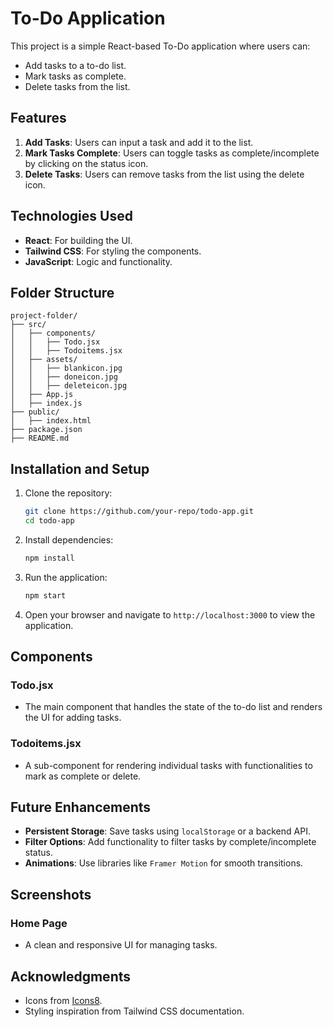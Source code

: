 # To-Do Application

This project is a simple React-based To-Do application where users can:

- Add tasks to a to-do list.
- Mark tasks as complete.
- Delete tasks from the list.

## Features

1. **Add Tasks**: Users can input a task and add it to the list.
2. **Mark Tasks Complete**: Users can toggle tasks as complete/incomplete by clicking on the status icon.
3. **Delete Tasks**: Users can remove tasks from the list using the delete icon.

## Technologies Used

- **React**: For building the UI.
- **Tailwind CSS**: For styling the components.
- **JavaScript**: Logic and functionality.

## Folder Structure

```
project-folder/
├── src/
│   ├── components/
│   │   ├── Todo.jsx
│   │   ├── Todoitems.jsx
│   ├── assets/
│   │   ├── blankicon.jpg
│   │   ├── doneicon.jpg
│   │   ├── deleteicon.jpg
│   ├── App.js
│   ├── index.js
├── public/
│   ├── index.html
├── package.json
├── README.md
```

## Installation and Setup

1. Clone the repository:

   ```bash
   git clone https://github.com/your-repo/todo-app.git
   cd todo-app
   ```

2. Install dependencies:

   ```bash
   npm install
   ```

3. Run the application:

   ```bash
   npm start
   ```

4. Open your browser and navigate to `http://localhost:3000` to view the application.

## Components

### Todo.jsx
- The main component that handles the state of the to-do list and renders the UI for adding tasks.

### Todoitems.jsx
- A sub-component for rendering individual tasks with functionalities to mark as complete or delete.

## Future Enhancements

- **Persistent Storage**: Save tasks using `localStorage` or a backend API.
- **Filter Options**: Add functionality to filter tasks by complete/incomplete status.
- **Animations**: Use libraries like `Framer Motion` for smooth transitions.

## Screenshots

### Home Page
- A clean and responsive UI for managing tasks.


## Acknowledgments

- Icons from [Icons8](https://icons8.com/).
- Styling inspiration from Tailwind CSS documentation.

